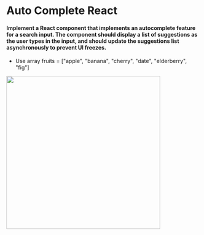 # Auto Complete React

#### Implement a React component that implements an autocomplete feature for a search input. The component should display a list of suggestions as the user types in the input, and should update the suggestions list asynchronously to prevent UI freezes.

- Use array fruits = ["apple", "banana", "cherry", "date", "elderberry", "fig"] 

<img  src = 'https://storage.googleapis.com/acciojob-open-file-collections/auto.gif' height='400px'/>
